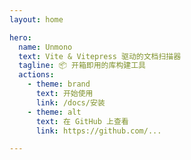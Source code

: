 ```yaml
---
layout: home

hero:
  name: Unmono
  text: Vite & Vitepress 驱动的文档扫描器
  tagline: 📦 开箱即用的库构建工具 
  actions:
    - theme: brand
      text: 开始使用
      link: /docs/安装
    - theme: alt
      text: 在 GitHub 上查看
      link: https://github.com/...

---
```

<script setup>
import Index from './index.vue'
const members = [
  {
    avatar: 'https://www.github.com/yyx990803.png',
    name: 'Evan You',
    title: 'Creator',
    links: [
      { icon: 'github', link: 'https://github.com/yyx990803' },
      { icon: 'twitter', link: 'https://twitter.com/youyuxi' }
    ]
  },
]
</script>
<Index>
</Index>


